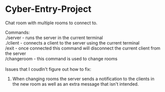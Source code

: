 # Cyber-Entry-Project

Chat room with multiple rooms to connect to.

Commands:\
./server - runs the server in the current terminal\
./client - connects a client to the server using the current terminal\
/exit - once connected this command will disconnect the current client from the server\
/changeroom - this command is used to change rooms\
\
Issues that I coudln't figure out how to fix:
1) When changing rooms the server sends a notification to the clients in the new room as well as an extra message that isn't intended.

